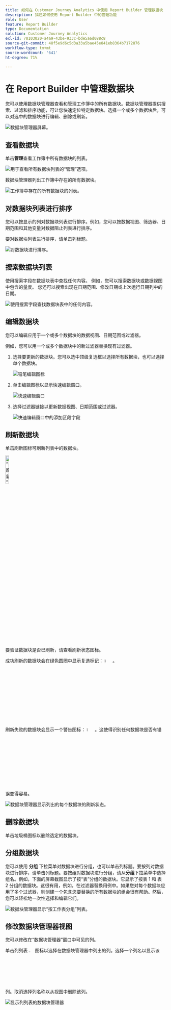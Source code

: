 ```yaml
---
title: 如何在 Customer Journey Analytics 中使用 Report Builder 管理数据块
description: 描述如何使用 Report Builder 中的管理功能
role: User
feature: Report Builder
type: Documentation
solution: Customer Journey Analytics
exl-id: 70103020-a4a9-43be-933c-bde5a6d088c8
source-git-commit: 48f5e9d6c5d3a33a5bae45e841eb8364b7172876
workflow-type: tm+mt
source-wordcount: '641'
ht-degree: 71%

---
```


# 在 Report Builder 中管理数据块

您可以使用数据块管理器查看和管理工作簿中的所有数据块。数据块管理器提供搜索、过滤和排序功能，可让您快速定位特定数据块。选择一个或多个数据块后，可以对选中的数据块进行编辑、删除或刷新。

![数据块管理器屏幕。](./assets/image52.png)

## 查看数据块

单击&#x200B;**管理**&#x200B;查看工作簿中所有数据块的列表。


![用于查看所有数据块列表的“管理”选项。](./assets/image53.png)

数据块管理器列出工作簿中存在的所有数据块。 

![工作簿中存在的所有数据块的列表。](./assets/image52.png)

## 对数据块列表进行排序

您可以按显示的列对数据块列表进行排序。例如，您可以按数据视图、筛选器、日期范围和其他变量对数据阻止列表进行排序。

要对数据块列表进行排序，请单击列标题。

![对数据块进行排序。](./assets/image54.png)

## 搜索数据块列表

使用搜索字段在数据块表中查找任何内容。 例如，您可以搜索数据块或数据视图中包含的量度。 您还可以搜索出现在日期范围、修改日期或上次运行日期列中的日期。

![使用搜索字段查找数据块表中的任何内容。](./assets/image55.png)

## 编辑数据块

您可以编辑应用于一个或多个数据块的数据视图、日期范围或过滤器。

例如，您可以用一个或多个数据块中的新过滤器替换现有过滤器。

1. 选择要更新的数据块。您可以选中顶级复选框以选择所有数据块，也可以选择单个数据块。

   ![铅笔编辑图标](./assets/image56.png)

1. 单击编辑图标以显示快速编辑窗口。

   ![快速编辑窗口](./assets/image58.png)

1. 选择过滤器链接以更新数据视图、日期范围或过滤器。

   ![快速编辑窗口中的添加区段字段](./assets/image59.png)

## 刷新数据块

单击刷新图标可刷新列表中的数据块。

<img src="./assets/refresh-icon.png" width="15%" alt="“刷新”图标"/>

要验证数据块是否已刷新，请查看刷新状态图标。

成功刷新的数据块会在绿色圆圈中显示复选标记： <img src="./assets/refresh-success.png" width="5%" alt="带复选标记图标的绿色圆圈"/>。

刷新失败的数据块会显示一个警告图标： <img src="./assets/refresh-failure.png" width="5%" alt="带有感叹号图标的红色三角形"/>。这使得识别任何数据块是否有错误变得容易。


![数据块管理器显示列出的每个数据块的刷新状态。](./assets/image512.png)

## 删除数据块

单击垃圾桶图标以删除选定的数据块。

## 分组数据块

您可以使用 **分组** 下拉菜单对数据块进行分组，也可以单击列标题。要按列对数据块进行排序，请单击列标题。要按组对数据块进行分组，请从&#x200B;**分组**&#x200B;下拉菜单中选择组名。例如，下面的屏幕截图显示了按“表”分组的数据块。它显示了按表 1 和 表 2 分组的数据块。这很有用，例如，在过滤器替换用例中。如果您对每个数据块应用了多个过滤器，则创建一个包含您要替换的所有数据块的组会很有帮助。然后，您可以轻松地一次性选择和编辑它们。

![数据块管理器显示“按工作表分组”列表。](./assets/group-data-blocks.png)

## 修改数据块管理器视图

您可以修改在“数据块管理器”窗口中可见的列。


单击列列表 <img src="./assets/image515.png" width="3%" alt="列列表图标"/> 图标以选择在数据块管理器中列出的列。选择一个列名以显示该列。取消选择列名称以从视图中删除该列。

![显示列列表的数据块管理器](./assets/image516.png)
